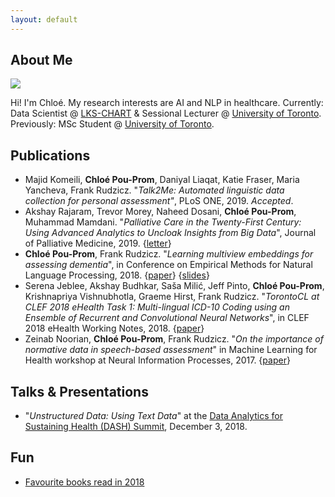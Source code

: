 ```yaml
---
layout: default
---
```


## About Me

<img class="profile-picture" src="sherlock.jpg">

Hi! I'm Chloé. My research interests are AI and NLP in healthcare. Currently: Data Scientist @ [LKS-CHART](http://www.chartdatascience.com) & Sessional Lecturer @ [University of Toronto](http://www.web.cs.toronto.edu). Previously: MSc Student @ [University of Toronto](http://www.eb.cs.toronto.edu).


## Publications

* Majid Komeili, **Chloé Pou-Prom**, Daniyal Liaqat, Katie Fraser, Maria Yancheva, Frank Rudzicz. "_Talk2Me: Automated linguistic data collection for personal assessment"_, PLoS ONE, 2019. _Accepted_.
* Akshay Rajaram, Trevor Morey, Naheed Dosani, **Chloé Pou-Prom**, Muhammad Mamdani. "_Palliative Care in the Twenty-First Century: Using Advanced Analytics to Uncloak Insights from Big Data_", Journal of Palliative Medicine, 2019. {[letter](https://www.liebertpub.com/doi/10.1089/jpm.2018.0609)}
* **Chloé Pou-Prom**, Frank Rudzicz. "_Learning multiview embeddings for assessing dementia_", in Conference on Empirical Methods for Natural Language Processing, 2018. {[paper](http://aclweb.org/anthology/D18-1304)} {[slides](https://drive.google.com/file/d/1Vr5JoDLw36RYSWdD_6zsWgnzpYtvb4lI/view)}
* Serena Jeblee, Akshay Budhkar, Saša Milić, Jeff Pinto, **Chloé Pou-Prom**, Krishnapriya Vishnubhotla, Graeme Hirst, Frank Rudzicz. "_TorontoCL at CLEF 2018 eHealth Task 1: Multi-lingual ICD-10 Coding using an Ensemble of Recurrent and Convolutional Neural Networks_", in CLEF 2018 eHealth Working Notes, 2018. {[paper](ftp://ftp.db.toronto.edu/public_html/cs/ftp/dist/gh/torontocl-clef-2018.pdf)}
* Zeinab Noorian, **Chloé Pou-Prom**, Frank Rudzicz. "_On the importance of normative data in speech-based assessment_" in Machine Learning for Health workshop at Neural Information Processes, 2017. {[paper](https://arxiv.org/abs/1712.00069)}

## Talks & Presentations
* "_Unstructured Data: Using Text Data_" at the [Data Analytics for Sustaining Health (DASH) Summit](https://sites.google.com/view/dashsummit/), December 3, 2018.

## Fun

* [Favourite books read in 2018](fave_books_2018)


